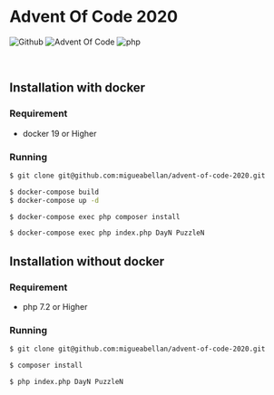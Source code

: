 # Advent Of Code 2020

![Github](https://github.com/migueabellan/advent-of-code-2020/workflows/Test/badge.svg)
![Advent Of Code](https://img.shields.io/badge/Advent%20Of%20Code-2020-blue?style=flat-square)
![php](https://img.shields.io/github/languages/top/migueabellan/advent-of-code-2020?style=flat-square)

<br />

## Installation with docker

### Requirement

- docker 19 or Higher

### Running

```sh
$ git clone git@github.com:migueabellan/advent-of-code-2020.git

$ docker-compose build
$ docker-compose up -d

$ docker-compose exec php composer install
```

```sh
$ docker-compose exec php index.php DayN PuzzleN 
```

## Installation without docker

### Requirement

- php 7.2 or Higher

### Running

```sh
$ git clone git@github.com:migueabellan/advent-of-code-2020.git

$ composer install
```

```sh
$ php index.php DayN PuzzleN
```
